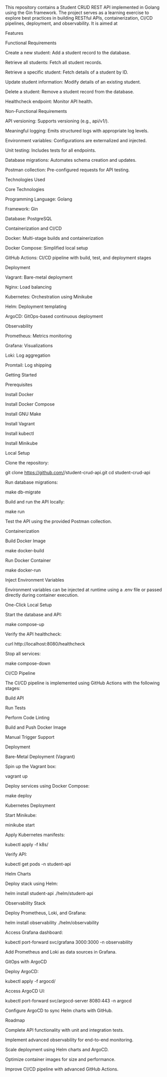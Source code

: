 This repository contains a Student CRUD REST API implemented in Golang using the Gin framework. The project serves as a learning exercise to explore best practices in building RESTful APIs, containerization, CI/CD pipelines, deployment, and observability. It is aimed at 

Features

Functional Requirements

Create a new student: Add a student record to the database.

Retrieve all students: Fetch all student records.

Retrieve a specific student: Fetch details of a student by ID.

Update student information: Modify details of an existing student.

Delete a student: Remove a student record from the database.

Healthcheck endpoint: Monitor API health.

Non-Functional Requirements

API versioning: Supports versioning (e.g., api/v1/<resource>).

Meaningful logging: Emits structured logs with appropriate log levels.

Environment variables: Configurations are externalized and injected.

Unit testing: Includes tests for all endpoints.

Database migrations: Automates schema creation and updates.

Postman collection: Pre-configured requests for API testing.

Technologies Used

Core Technologies

Programming Language: Golang

Framework: Gin

Database: PostgreSQL

Containerization and CI/CD

Docker: Multi-stage builds and containerization

Docker Compose: Simplified local setup

GitHub Actions: CI/CD pipeline with build, test, and deployment stages

Deployment

Vagrant: Bare-metal deployment

Nginx: Load balancing

Kubernetes: Orchestration using Minikube

Helm: Deployment templating

ArgoCD: GitOps-based continuous deployment

Observability

Prometheus: Metrics monitoring

Grafana: Visualizations

Loki: Log aggregation

Promtail: Log shipping

Getting Started

Prerequisites

Install Docker

Install Docker Compose

Install GNU Make

Install Vagrant

Install kubectl

Install Minikube

Local Setup

Clone the repository:

git clone https://github.com/<your-username>/student-crud-api.git
cd student-crud-api

Run database migrations:

make db-migrate

Build and run the API locally:

make run

Test the API using the provided Postman collection.

Containerization

Build Docker Image

make docker-build

Run Docker Container

make docker-run

Inject Environment Variables

Environment variables can be injected at runtime using a .env file or passed directly during container execution.

One-Click Local Setup

Start the database and API:

make compose-up

Verify the API healthcheck:

curl http://localhost:8080/healthcheck

Stop all services:

make compose-down

CI/CD Pipeline

The CI/CD pipeline is implemented using GitHub Actions with the following stages:

Build API

Run Tests

Perform Code Linting

Build and Push Docker Image

Manual Trigger Support

Deployment

Bare-Metal Deployment (Vagrant)

Spin up the Vagrant box:

vagrant up

Deploy services using Docker Compose:

make deploy

Kubernetes Deployment

Start Minikube:

minikube start

Apply Kubernetes manifests:

kubectl apply -f k8s/

Verify API:

kubectl get pods -n student-api

Helm Charts

Deploy stack using Helm:

helm install student-api ./helm/student-api

Observability Stack

Deploy Prometheus, Loki, and Grafana:

helm install observability ./helm/observability

Access Grafana dashboard:

kubectl port-forward svc/grafana 3000:3000 -n observability

Add Prometheus and Loki as data sources in Grafana.

GitOps with ArgoCD

Deploy ArgoCD:

kubectl apply -f argocd/

Access ArgoCD UI:

kubectl port-forward svc/argocd-server 8080:443 -n argocd

Configure ArgoCD to sync Helm charts with GitHub.

Roadmap

Complete API functionality with unit and integration tests.

Implement advanced observability for end-to-end monitoring.

Scale deployment using Helm charts and ArgoCD.

Optimize container images for size and performance.

Improve CI/CD pipeline with advanced GitHub Actions.
